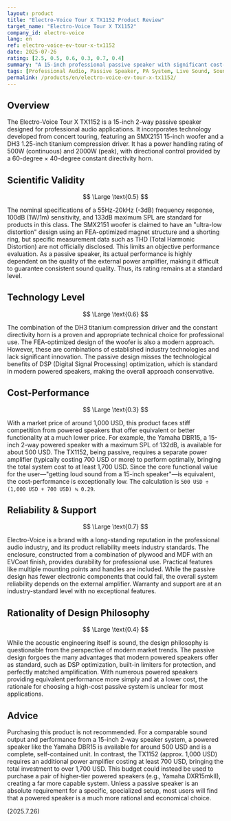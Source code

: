 ```yaml
---
layout: product
title: "Electro-Voice Tour X TX1152 Product Review"
target_name: "Electro-Voice Tour X TX1152"
company_id: electro-voice
lang: en
ref: electro-voice-ev-tour-x-tx1152
date: 2025-07-26
rating: [2.5, 0.5, 0.6, 0.3, 0.7, 0.4]
summary: "A 15-inch professional passive speaker with significant cost-performance issues due to the availability of numerous low-cost powered speakers offering equivalent functionality."
tags: [Professional Audio, Passive Speaker, PA System, Live Sound, Sound Reinforcement]
permalink: /products/en/electro-voice-ev-tour-x-tx1152/
---
```


## Overview

The Electro-Voice Tour X TX1152 is a 15-inch 2-way passive speaker designed for professional audio applications. It incorporates technology developed from concert touring, featuring an SMX2151 15-inch woofer and a DH3 1.25-inch titanium compression driver. It has a power handling rating of 500W (continuous) and 2000W (peak), with directional control provided by a 60-degree × 40-degree constant directivity horn.

## Scientific Validity

$$ \Large \text{0.5} $$

The nominal specifications of a 55Hz-20kHz (-3dB) frequency response, 100dB (1W/1m) sensitivity, and 133dB maximum SPL are standard for products in this class. The SMX2151 woofer is claimed to have an "ultra-low distortion" design using an FEA-optimized magnet structure and a shorting ring, but specific measurement data such as THD (Total Harmonic Distortion) are not officially disclosed. This limits an objective performance evaluation. As a passive speaker, its actual performance is highly dependent on the quality of the external power amplifier, making it difficult to guarantee consistent sound quality. Thus, its rating remains at a standard level.

## Technology Level

$$ \Large \text{0.6} $$

The combination of the DH3 titanium compression driver and the constant directivity horn is a proven and appropriate technical choice for professional use. The FEA-optimized design of the woofer is also a modern approach. However, these are combinations of established industry technologies and lack significant innovation. The passive design misses the technological benefits of DSP (Digital Signal Processing) optimization, which is standard in modern powered speakers, making the overall approach conservative.

## Cost-Performance

$$ \Large \text{0.3} $$

With a market price of around 1,000 USD, this product faces stiff competition from powered speakers that offer equivalent or better functionality at a much lower price. For example, the Yamaha DBR15, a 15-inch 2-way powered speaker with a maximum SPL of 132dB, is available for about 500 USD. The TX1152, being passive, requires a separate power amplifier (typically costing 700 USD or more) to perform optimally, bringing the total system cost to at least 1,700 USD. Since the core functional value for the user—"getting loud sound from a 15-inch speaker"—is equivalent, the cost-performance is exceptionally low. The calculation is `500 USD ÷ (1,000 USD + 700 USD) ≒ 0.29`.

## Reliability & Support

$$ \Large \text{0.7} $$

Electro-Voice is a brand with a long-standing reputation in the professional audio industry, and its product reliability meets industry standards. The enclosure, constructed from a combination of plywood and MDF with an EVCoat finish, provides durability for professional use. Practical features like multiple mounting points and handles are included. While the passive design has fewer electronic components that could fail, the overall system reliability depends on the external amplifier. Warranty and support are at an industry-standard level with no exceptional features.

## Rationality of Design Philosophy

$$ \Large \text{0.4} $$

While the acoustic engineering itself is sound, the design philosophy is questionable from the perspective of modern market trends. The passive design forgoes the many advantages that modern powered speakers offer as standard, such as DSP optimization, built-in limiters for protection, and perfectly matched amplification. With numerous powered speakers providing equivalent performance more simply and at a lower cost, the rationale for choosing a high-cost passive system is unclear for most applications.

## Advice

Purchasing this product is not recommended. For a comparable sound output and performance from a 15-inch 2-way speaker system, a powered speaker like the Yamaha DBR15 is available for around 500 USD and is a complete, self-contained unit. In contrast, the TX1152 (approx. 1,000 USD) requires an additional power amplifier costing at least 700 USD, bringing the total investment to over 1,700 USD. This budget could instead be used to purchase a pair of higher-tier powered speakers (e.g., Yamaha DXR15mkII), creating a far more capable system. Unless a passive speaker is an absolute requirement for a specific, specialized setup, most users will find that a powered speaker is a much more rational and economical choice.

(2025.7.26)
